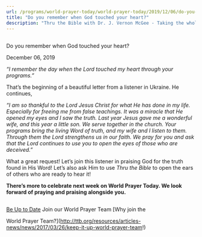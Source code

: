 ```yaml
---
url: /programs/world-prayer-today/world-prayer-today/2019/12/06/do-you-remember-when-god-touched-your-heart
title: "Do you remember when God touched your heart?"
description: "Thru the Bible with Dr. J. Vernon McGee - Taking the whole Word to the whole world"
---
```







## 
 Do you remember when God touched your heart?


December 06, 2019




*“I remember the day when the Lord touched my heart through your programs.”*


That’s the beginning of a beautiful letter from a listener in Ukraine. He continues,


*“I am so thankful to the Lord Jesus Christ for what He has done in my life. Especially for freeing me from false teachings. It was a miracle that He opened my eyes and I saw the truth. Last year Jesus gave me a wonderful wife, and this year a little son. We serve together in the church. Your programs bring the living Word of truth, and my wife and I listen to them. Through them the Lord strengthens us in our faith. We pray for you and ask that the Lord continues to use you to open the eyes of those who are deceived.”*


What a great request! Let’s join this listener in praising God for the truth found in His Word! Let’s also ask Him to use *Thru the Bible* to open the ears of others who are ready to hear it! 


**There’s more to celebrate next week on World Prayer Today. We look forward of praying and praising alongside you.**







## 




[Be Up to Date](http://feeds.feedburner.com/WorldPrayerToday "World Prayer Today RSS Feed")
Join our World Prayer Team
[Why join the  

World Prayer Team?](http://ttb.org/resources/articles-news/news/2017/03/26/keep-it-up-world-prayer-team!)





